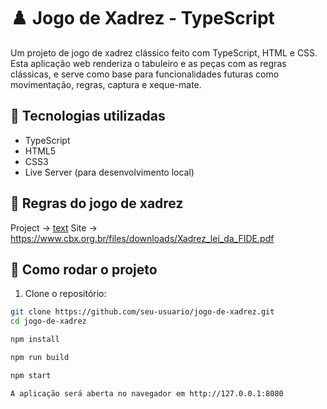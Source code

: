 # ♟️ Jogo de Xadrez - TypeScript

Um projeto de jogo de xadrez clássico feito com TypeScript, HTML e CSS. Esta aplicação web renderiza o tabuleiro e as peças com as regras clássicas, e serve como base para funcionalidades futuras como movimentação, regras, captura e xeque-mate.

## 🔧 Tecnologias utilizadas

- TypeScript
- HTML5
- CSS3
- Live Server (para desenvolvimento local)

## 🧾 Regras do jogo de xadrez

Project -> [text](Documents/Xadrez_lei_da_FIDE.pdf)
Site -> https://www.cbx.org.br/files/downloads/Xadrez_lei_da_FIDE.pdf


## 🚀 Como rodar o projeto

1. Clone o repositório:

```bash
git clone https://github.com/seu-usuario/jogo-de-xadrez.git
cd jogo-de-xadrez

npm install

npm run build

npm start

A aplicação será aberta no navegador em http://127.0.0.1:8080